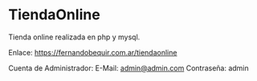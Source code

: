 # TiendaOnline
Tienda online realizada en php y mysql.

Enlace:
https://fernandobequir.com.ar/tiendaonline

Cuenta de Administrador:
E-Mail: admin@admin.com
Contraseña: admin
